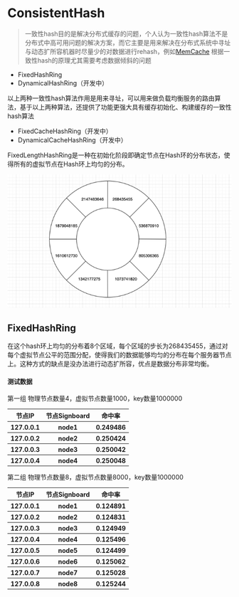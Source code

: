 # ConsistentHash

> 一致性hash目的是解决分布式缓存的问题，个人认为一致性hash算法不是分布式中高可用问题的解决方案，而它主要是用来解决在分布式系统中寻址与动态扩所容机器时尽量少的对数据进行rehash，例如[MemCache](https://github.com/memcached/memcached)
  根据一致性hash的原理尤其需要考虑数据倾斜的问题

+ FixedHashRing
+ DynamicalHashRing（开发中）

以上两种一致性hash算法作用是用来寻址，可以用来做负载均衡服务的路由算法，基于以上两种算法，还提供了功能更强大具有缓存初始化、构建缓存的一致性hash算法

+ FixedCacheHashRing（开发中）
+ DynamicalCacheHashRing（开发中）

FixedLengthHashRing是一种在初始化阶段即确定节点在Hash环的分布状态，使得所有的虚拟节点在Hash环上均匀的分布。

![img.png](docs/imgs/img.png)

## FixedHashRing
在这个hash环上均匀的分布着8个区域，每个区域的步长为268435455，通过对每个虚拟节点公平的范围分配，使得我们的数据能够均匀的分布在每个服务器节点上。这种方式的缺点是没办法进行动态扩所容，优点是数据分布非常均衡。

#### 测试数据

第一组
物理节点数量4，虚拟节点数量1000，key数量1000000
<table>
        <tr>
            <th>节点IP</th>
            <th>节点Signboard</th>
            <th>命中率</th>
        </tr>
        <tr>
            <th>127.0.0.1</th>
            <th>node1</th>
            <th>0.249486</th>
        </tr>
         <tr>
            <th>127.0.0.2</th>
            <th>node2</th>
            <th>0.250424</th>
        </tr>
         <tr>
            <th>127.0.0.3</th>
            <th>node3</th>
            <th>0.250042</th>
        </tr>
        <tr>
            <th>127.0.0.4</th>
            <th>node4</th>
            <th>0.250048</th>
        </tr>
</table>

第二组
物理节点数量8，虚拟节点数量8000，key数量1000000
<table>
        <tr>
            <th>节点IP</th>
            <th>节点Signboard</th>
            <th>命中率</th>
        </tr>
        <tr>
            <th>127.0.0.1</th>
            <th>node1</th>
            <th>0.124891</th>
        </tr>
         <tr>
            <th>127.0.0.2</th>
            <th>node2</th>
            <th>0.124831</th>
        </tr>
         <tr>
            <th>127.0.0.3</th>
            <th>node3</th>
            <th>0.124949</th>
        </tr>
        <tr>
            <th>127.0.0.4</th>
            <th>node4</th>
            <th>0.125496</th>
        </tr>
        <tr>
            <th>127.0.0.5</th>
            <th>node5</th>
            <th>0.124499</th>
        </tr>
        <tr>
            <th>127.0.0.6</th>
            <th>node6</th>
            <th>0.125062</th>
        </tr>
        <tr>
            <th>127.0.0.7</th>
            <th>node7</th>
            <th>0.125028</th>
        </tr>
        <tr>
            <th>127.0.0.8</th>
            <th>node8</th>
            <th>0.125244</th>
        </tr>
</table>